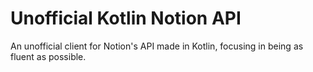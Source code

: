 # Unofficial Kotlin Notion API

An unofficial client for Notion's API made in Kotlin, focusing in being as fluent as possible.
